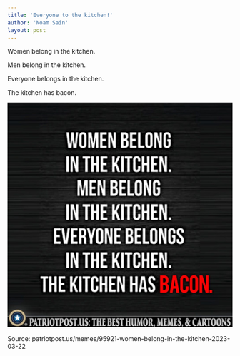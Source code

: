 ```yaml
---
title: 'Everyone to the kitchen!'
author: 'Noam Sain'
layout: post
---
```


Women belong in the kitchen.

Men belong in the kitchen.

Everyone belongs in the kitchen.

The kitchen has bacon.

![Everyone to the kitchen!](/assets/2023/2023-03-belong-in-the-kitchen.jpg "Everyone to the kitchen!")

Source: patriotpost.us/memes/95921-women-belong-in-the-kitchen-2023-03-22
